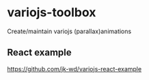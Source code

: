 # variojs-toolbox

Create/maintain variojs (parallax)animations

## React example
https://github.com/jk-wd/variojs-react-example
